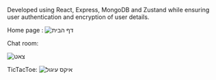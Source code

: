 Developed using React, Express, MongoDB and Zustand while ensuring user authentication and encryption of user details.

Home page :
![דף הבית](https://github.com/RoeezLevi/chatRoom/assets/132086438/c65e4f6c-562e-4775-aa53-91f40db9ada6)



Chat room:

![צאט](https://github.com/RoeezLevi/chatRoom/assets/132086438/742abf1a-65d8-45e4-8955-bbc7c165e766)


TicTacToe:
![איקס עיגול](https://github.com/RoeezLevi/chatRoom/assets/132086438/26bf3391-92b2-4b81-a86d-55089271a124)



